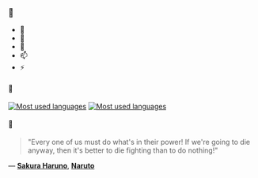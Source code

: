 ### 👋

- 🔭
- 🌱
- 💬
- 📫
- ⚡

#### 🧏

[![Most used languages](https://github-readme-stats-aynah.vercel.app/api/top-langs/?username=aynh&theme=solarized-dark&langs_count=6&layout=compact&hide_title=true)](https://github.com/anuraghazra/github-readme-stats#gh-dark-mode-only)
[![Most used languages](https://github-readme-stats-aynah.vercel.app/api/top-langs/?username=aynh&theme=solarized-light&langs_count=6&layout=compact&hide_title=true)](https://github.com/anuraghazra/github-readme-stats#gh-light-mode-only)

#### 💬

> "Every one of us must do what's in their power! If we're going to die anyway, then it's better to die fighting than to do nothing!"

&mdash; [**Sakura Haruno**](https://myanimelist.net/character.php?q=Sakura%20Haruno&cat=character), [**Naruto**](https://myanimelist.net/search/all?q=Naruto&cat=all)
